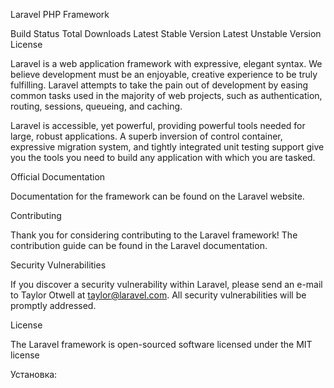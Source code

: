 Laravel PHP Framework

Build Status Total Downloads Latest Stable Version Latest Unstable Version License

Laravel is a web application framework with expressive, elegant syntax. We believe development must be an enjoyable, creative experience to be truly fulfilling. Laravel attempts to take the pain out of development by easing common tasks used in the majority of web projects, such as authentication, routing, sessions, queueing, and caching.

Laravel is accessible, yet powerful, providing powerful tools needed for large, robust applications. A superb inversion of control container, expressive migration system, and tightly integrated unit testing support give you the tools you need to build any application with which you are tasked.

Official Documentation

Documentation for the framework can be found on the Laravel website.

Contributing

Thank you for considering contributing to the Laravel framework! The contribution guide can be found in the Laravel documentation.

Security Vulnerabilities

If you discover a security vulnerability within Laravel, please send an e-mail to Taylor Otwell at taylor@laravel.com. All security vulnerabilities will be promptly addressed.

License

The Laravel framework is open-sourced software licensed under the MIT license

Установка:


